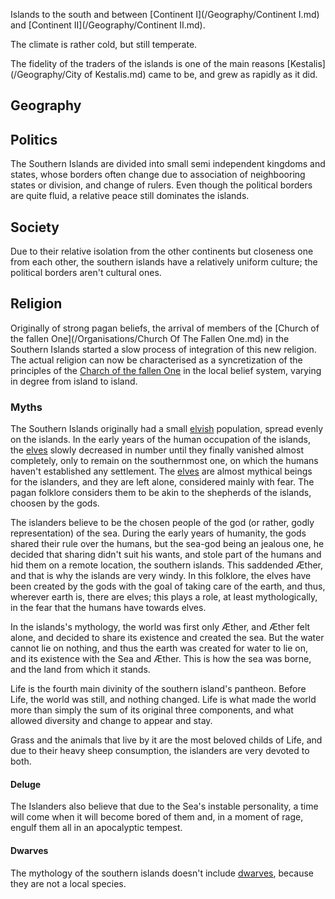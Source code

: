 Islands to the south and between [Continent I](/Geography/Continent I.md) and [Continent II](/Geography/Continent II.md).

The climate is rather cold, but still temperate.

The fidelity of the traders of the islands is one of the main reasons [Kestalis](/Geography/City of Kestalis.md) came to be, and grew as rapidly as it did.

## Geography

## Politics

The Southern Islands are divided into small semi independent kingdoms and states, whose borders often change due to association of neighbooring states or division, and change of rulers.
Even though the political borders are quite fluid, a relative peace still dominates the islands.


## Society

Due to their relative isolation from the other continents but closeness one from each other, the southern islands have a relatively uniform culture; the political borders aren't cultural ones.



## Religion

Originally of strong pagan beliefs, the arrival of members of the [Church of the fallen One](/Organisations/Church Of The Fallen One.md) in the Southern Islands started a slow process of integration of this new religion.
The actual religion can now be characterised as a syncretization of the principles of the [Charch of the fallen One]() in the local belief system, varying in degree from island to island.


### Myths

The Southern Islands originally had a small [elvish]() population, spread evenly on the islands.
In the early years of the human occupation of the islands, the [elves](/Species/Elves.md) slowly decreased in number until they finally vanished almost completely, only to remain on the southernmost one, on which the humans haven't established any settlement.
The [elves](/Species/Elves.md) are almost mythical beings for the islanders, and they are left alone, considered mainly with fear.
The pagan folklore considers them to be akin to the shepherds of the islands, choosen by the gods.

The islanders believe to be the chosen people of the god (or rather, godly representation) of the sea.
During the early years of humanity, the gods shared their rule over the humans, but the sea-god being an jealous one, he decided that sharing didn't suit his wants, and stole part of the humans and hid them on a remote location, the southern islands.
This saddended Æther, and that is why the islands are very windy.
In this folklore, the elves have been created by the gods with the goal of taking care of the earth, and thus, wherever earth is, there are elves; this plays a role, at least mythologically, in the fear that the humans have towards elves.

In the islands's mythology, the world was first only Æther, and  Æther felt alone, and decided to share its existence and created the sea.
But the water cannot lie on nothing, and thus the earth was created for water to lie on, and its existence with the Sea and Æther. 
This is how the sea was borne, and the land from which it stands.

Life is the fourth main divinity of the southern island's pantheon.
Before Life, the world was still, and nothing changed.
Life is what made the world more than simply the sum of its original three components, and what allowed diversity and change to appear and stay.

Grass and the animals that live by it are the most beloved childs of Life, and due to their heavy sheep consumption, the islanders are very devoted to both.

#### Deluge

The Islanders also believe that due to the Sea's instable personality, a time will come when it will become bored of them and, in a moment of rage, engulf them all in an apocalyptic tempest.

#### Dwarves

The mythology of the southern islands doesn't include [dwarves](/Species/Dwarves.md), because they are not a local species.








